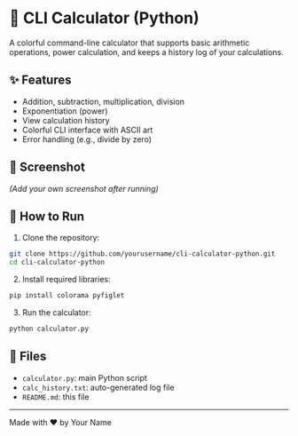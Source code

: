 # 🎉 CLI Calculator (Python)

A colorful command-line calculator that supports basic arithmetic operations, power calculation, and keeps a history log of your calculations.

## ✨ Features
- Addition, subtraction, multiplication, division
- Exponentiation (power)
- View calculation history
- Colorful CLI interface with ASCII art
- Error handling (e.g., divide by zero)

## 📸 Screenshot
*(Add your own screenshot after running)*

## 🚀 How to Run

1. Clone the repository:
```bash
git clone https://github.com/yourusername/cli-calculator-python.git
cd cli-calculator-python
```

2. Install required libraries:
```bash
pip install colorama pyfiglet
```

3. Run the calculator:
```bash
python calculator.py
```

## 📂 Files
- `calculator.py`: main Python script
- `calc_history.txt`: auto-generated log file
- `README.md`: this file

---

Made with ❤️ by Your Name